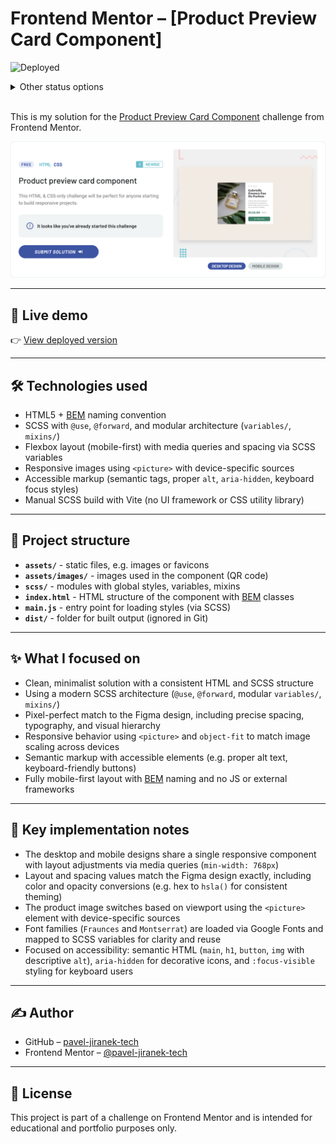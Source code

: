 # Frontend Mentor – [Product Preview Card Component]

![Deployed](https://img.shields.io/badge/status-🚀%20deployed-brightgreen)

<details>
  <summary>Other status options</summary>
  
- ![Not started](https://img.shields.io/badge/status-🔴%20not%20started-red)
- ![In progress](https://img.shields.io/badge/status-🟡%20in%20progress-yellow)
- ![Testing](https://img.shields.io/badge/status-🧪%20testing-blue)
- ![Deployed](https://img.shields.io/badge/status-🚀%20deployed-brightgreen)
- ![Refactoring](https://img.shields.io/badge/status-♻️%20refactoring-lightgrey)
- ![Done](https://img.shields.io/badge/status-🟢%20done-green)
</details>
<br />

This is my solution for the [Product Preview Card Component](https://www.frontendmentor.io/challenges/product-preview-card-component-GO7UmttRfa) challenge from Frontend Mentor.

![Screenshot](./assets/images/screenshot.png)

---

## 🔗 Live demo

👉 [View deployed version](https://pj-fm-ppc.netlify.app/)

---

## 🛠 Technologies used

- HTML5 + [BEM](https://en.bem.info/methodology/) naming convention  
- SCSS with `@use`, `@forward`, and modular architecture (`variables/`, `mixins/`)  
- Flexbox layout (mobile-first) with media queries and spacing via SCSS variables  
- Responsive images using `<picture>` with device-specific sources  
- Accessible markup (semantic tags, proper `alt`, `aria-hidden`, keyboard focus styles)  
- Manual SCSS build with Vite (no UI framework or CSS utility library)  

---

## 📁 Project structure

- **`assets/`** - static files, e.g. images or favicons
- **`assets/images/`** - images used in the component (QR code)
- **`scss/`** - modules with global styles, variables, mixins
- **`index.html`** - HTML structure of the component with [BEM](https://en.bem.info/methodology/) classes
- **`main.js`** - entry point for loading styles (via SCSS)
- **`dist/`** - folder for built output (ignored in Git)

---

## ✨ What I focused on

- Clean, minimalist solution with a consistent HTML and SCSS structure  
- Using a modern SCSS architecture (`@use`, `@forward`, modular `variables/`, `mixins/`)  
- Pixel-perfect match to the Figma design, including precise spacing, typography, and visual hierarchy  
- Responsive behavior using `<picture>` and `object-fit` to match image scaling across devices  
- Semantic markup with accessible elements (e.g. proper alt text, keyboard-friendly buttons)  
- Fully mobile-first layout with [BEM](https://en.bem.info/methodology/) naming and no JS or external frameworks  

---

## 🧠 Key implementation notes

- The desktop and mobile designs share a single responsive component with layout adjustments via media queries (`min-width: 768px`)  
- Layout and spacing values match the Figma design exactly, including color and opacity conversions (e.g. hex to `hsla()` for consistent theming)  
- The product image switches based on viewport using the `<picture>` element with device-specific sources  
- Font families (`Fraunces` and `Montserrat`) are loaded via Google Fonts and mapped to SCSS variables for clarity and reuse  
- Focused on accessibility: semantic HTML (`main`, `h1`, `button`, `img` with descriptive `alt`), `aria-hidden` for decorative icons, and `:focus-visible` styling for keyboard users  

---

## ✍️ Author

- GitHub – [pavel-jiranek-tech](https://github.com/pavel-jiranek-tech)
- Frontend Mentor – [@pavel-jiranek-tech](https://www.frontendmentor.io/profile/pavel-jiranek-tech)

---

## 📝 License

This project is part of a challenge on Frontend Mentor and is intended for educational and portfolio purposes only.
